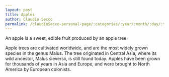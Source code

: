 ```yaml
---
layout: post
title: Apples
author: Claudio Secco
permalink: /claudioSecco-personal-page/:categories/:year/:month/:day/:title:output_ext
---
```


An apple is a sweet, edible fruit produced by an apple tree.

Apple trees are cultivated worldwide, and are the most widely grown
species in the genus Malus. The tree originated in Central Asia, where
its wild ancestor, Malus sieversii, is still found today. Apples have
been grown for thousands of years in Asia and Europe, and were brought
to North America by European colonists.